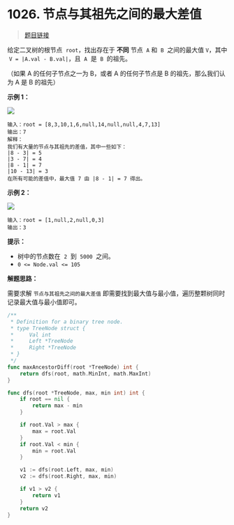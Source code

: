 <!-- markdownlint-disable -->
<!-- customize-tags:树,深度优先搜索,二叉树 -->

# 1026. 节点与其祖先之间的最大差值

> [题目链接](https://leetcode.cn/problems/maximum-difference-between-node-and-ancestor/)

给定二叉树的根节点  `root`，找出存在于 **不同** 节点  `A` 和  `B`  之间的最大值 `V`，其中  `V = |A.val - B.val|`，且  `A`  是  `B`  的祖先。

（如果 A 的任何子节点之一为 B，或者 A 的任何子节点是 B 的祖先，那么我们认为 A 是 B 的祖先）

**示例 1：**

![](https://assets.leetcode.com/uploads/2020/11/09/tmp-tree.jpg)

```
输入：root = [8,3,10,1,6,null,14,null,null,4,7,13]
输出：7
解释：
我们有大量的节点与其祖先的差值，其中一些如下：
|8 - 3| = 5
|3 - 7| = 4
|8 - 1| = 7
|10 - 13| = 3
在所有可能的差值中，最大值 7 由 |8 - 1| = 7 得出。
```

**示例 2：**

![](https://assets.leetcode.com/uploads/2020/11/09/tmp-tree-1.jpg)

```
输入：root = [1,null,2,null,0,3]
输出：3
```

**提示：**

- 树中的节点数在  `2`  到  `5000`  之间。
- `0 <= Node.val <= 105`

<!-- markdownlint-restore -->
<!--------------------------------->
<!-- generate by new_leetcode.go -->

**解题思路：**

需要求解 `节点与其祖先之间的最大差值` 即需要找到最大值与最小值，遍历整颗树同时记录最大值与最小值即可。

```go
/**
 * Definition for a binary tree node.
 * type TreeNode struct {
 *     Val int
 *     Left *TreeNode
 *     Right *TreeNode
 * }
 */
func maxAncestorDiff(root *TreeNode) int {
    return dfs(root, math.MinInt, math.MaxInt)
}

func dfs(root *TreeNode, max, min int) int {
    if root == nil {
        return max - min
    }

    if root.Val > max {
        max = root.Val
    }
    if root.Val < min {
        min = root.Val
    }

    v1 := dfs(root.Left, max, min)
    v2 := dfs(root.Right, max, min)

    if v1 > v2 {
        return v1
    }
    return v2
}
```
